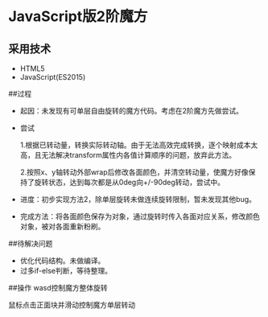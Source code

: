 # JavaScript版2阶魔方 #

## 采用技术 ##
- HTML5
- JavaScript(ES2015)

##过程
- 起因：未发现有可单层自由旋转的魔方代码。考虑在2阶魔方先做尝试。
- 尝试

	1.根据已转动量，转换实际转动轴。由于无法高效完成转换，逐个映射成本太高，且无法解决transform属性内各值计算顺序的问题，放弃此方法。

	2.按照x、y轴转动外部wrap后修改各面颜色，并清空转动量，使魔方好像保持了旋转状态，达到每次都是从0deg向+/-90deg转动，尝试中。

- 进度：初步实现方法2，除单层旋转未做连续旋转限制，暂未发现其他bug。
- 完成方法：将各面颜色保存为对象，通过旋转时传入各面对应关系，修改颜色对象，被对各面重新粉刷。

##待解决问题
- 优化代码结构。未做编译。
- 过多if-else判断，等待整理。

##操作
wasd控制魔方整体旋转

鼠标点击正面块并滑动控制魔方单层转动